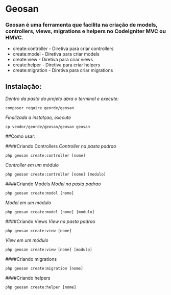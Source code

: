 
# Geosan

### Geosan é uma ferramenta que facilita na criação de models, controllers, views, migrations e helpers no CodeIgniter MVC ou HMVC.

 - create:controller -	Diretiva para criar controllers
 - create:model - Diretiva para criar models 
 - create:view - Diretiva para criar views 
 - create:helper - Diretiva para criar helpers 
 - create:migration - Diretiva para criar migrations 

## Instalação:

*Dentro da pasta do projeto abra o terminal e execute:*     
    
    composer require georde/geosan
*Finalizada a instalçao, execute*

    cp vendor/georde/geosan/geosan geosan
        
##Como usar:

####Criando Controllers
*Controller na pasta padrao*

    php geosan create:controller [nome]

*Controller em um módulo*

    php geosan create:controller [nome] [modulo]
    

####Criando Models
*Model na pasta padrao*

    php geosan create:model [nome]

*Model em um módulo*

    php geosan create:model [nome] [modulo]
    

####Criando Views
*View na pasta padrao*

    php geosan create:view [nome]

*View em um módulo*

    php geosan create:view [nome] [modulo]
    

####Criando migrations

    php geosan create:migration [nome]


####Criando helpers

    php geosan create:helper [nome]

